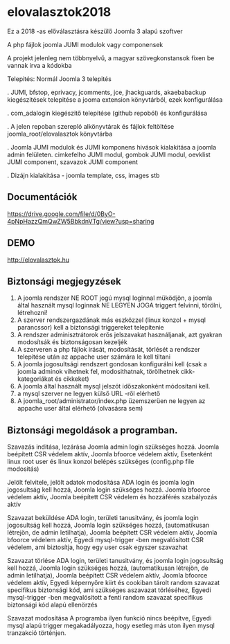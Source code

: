 # elovalasztok2018
Ez a 2018 -as előválasztásra készülő Joomla 3 alapú szoftver

A php fájlok joomla JUMI modulok vagy componensek

A projekt jelenleg nem többnyelvű, a magyar szövegkonstansok fixen be vannak írva a kódokba

Telepités:
Normál Joomla 3 telepités

. JUMI, bfstop, eprivacy, jcomments, jce, jhackguards, akaebabackup kiegészitések telepitése a jooma extension könyvtárból, ezek konfigurálása

. com_adalogin kiegészitő telepitése (github repoból) és konfigurálása

. A jelen repoban szerepló alkönyvtárak és fájlok feltöltése joomla_root/elovalasztok könyvtárba

. Joomla JUMI modulok és JUMI komponens hivások kialakitása a joomla admin felületen. cimkefelho JUMI modul, gombok JUMI modul,  oevklist JUMI component, szavazok JUMI component

. Dizájn kialakitása - joomla template, css, images stb


Documentációk
-------------

https://drive.google.com/file/d/0ByO-4pNpHazzQmQwZW5BbkdnVTg/view?usp=sharing


DEMO 
----

http://elovalasztok.hu


Biztonsági megjegyzések
-----------------------

1. A joomla rendszer NE ROOT jogú mysql loginnal müködjön, a joomla által használt mysql loginnak NE LEGYEN JOGA triggert felvinni, törölni, létrehozni!
2. A szerver rendszergazdának más eszközzel (linux konzol + mysql parancssor) kell a biztonsági triggereket telepítenie
3. A rendszer adminisztrátorok erős jelszavakat használjanak, azt gyakran modosítsák és biztonságosan kezeljék
4. A szerveren a php fájlok irását, modosítását, törlését a rendszer telepítése után az appache user számára le kell tiltani
5. A joomla jogosultsági rendszert gondosan konfigurálni kell (csak a joomla adminok vihetnek fel, modosithatnak, törölhetnek cikk-kategoriákat és cikkeket)
6. A joomla által használt mysql jelszót időszakonként módosítani kell.
7. a mysql szerver ne legyen külső URL -ről elérhető
8. A joomla_root/administrator/index.php üzemszerüen ne legyen az appache user által elérhető (olvasásra sem)



Biztonsági megoldások a programban.
-----------------------------------

Szavazás inditása, lezárása
	Joomla admin login szükséges hozzá. 
	Joomla beépített CSR védelem aktív, 
	Joomla bfoorce védelem aktív,
	Esetenként linux root user és linux konzol belépés szükséges (config.php file modositás)
	
Jelölt felvitele, jelölt adatok modosítása
	ADA login és joomla login jogosultság kell hozzá,
	Joomla login szükséges hozzá. 
	Joomla bfoorce védelem aktív,
	Joomla beépített CSR védelem és hozzáférés szabályozás aktív 

Szavazat beküldése
	ADA login, területi tanusitvány, és joomla login jogosultság kell hozzá,
	Joomla login szükséges hozzá, (automatikusan létrejön, de admin letilhatja), 
	Joomla beépített CSR védelem aktív,
	Joomla bfoorce védelem aktív,
    Egyedi mysql-trigger -ben megvalósított CSR védelem, ami biztosítja, hogy egy user csak egyszer szavazhat	
	
Szavazat törlése
	ADA login, területi tanusitvány, és joomla login jogosultság kell hozzá,
	Joomla login szükséges hozzá, (automatikusan létrejön, de admin letilhatja), 
	Joomla beépített CSR védelem aktív,
	Joomla bfoorce védelem aktív,
	Egyedi képernyőre kiirt és cookiban tárolt random szavazat specifikus biztonsági kód, ami szükséges aszavazat törléséhez, 
    Egyedi mysql-trigger -ben megvalósított a fenti random szavazat specifikus biztonsági kód alapú ellenörzés

Szavazat modosítása
    A programba ilyen funkció nincs beépítve,
	Egyedi mysql alapú trigger megakadályozza, hogy esetleg más uton ilyen mysql tranzakció történjen.
	
	
	
	


 




